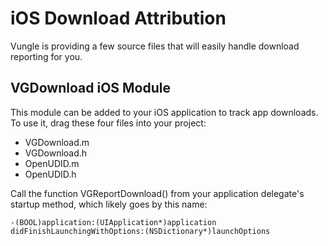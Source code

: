 # iOS Download Attribution

Vungle is providing a few source files that will easily handle download reporting for you.

## VGDownload iOS Module

This module can be added to your iOS application to track app downloads. To use
it, drag these four files into your project:

* VGDownload.m
* VGDownload.h
* OpenUDID.m
* OpenUDID.h
  
Call the function VGReportDownload() from your
application delegate's startup method, which likely goes by this name:

```Obj-c
-(BOOL)application:(UIApplication*)application didFinishLaunchingWithOptions:(NSDictionary*)launchOptions
```

